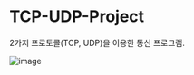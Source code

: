 # TCP-UDP-Project
2가지 프로토콜(TCP, UDP)을 이용한 통신 프로그램.

![image](https://github.com/user-attachments/assets/384bc83e-664c-429b-9c4b-723c63aed8b1)
